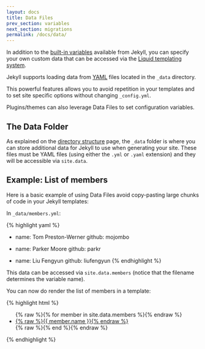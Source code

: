 ```yaml
---
layout: docs
title: Data Files
prev_section: variables
next_section: migrations
permalink: /docs/data/
---
```


In addition to the [built-in variables](../variables/) available from Jekyll,
you can specify your own custom data that can be accessed via the [Liquid 
templating system](http://wiki.github.com/shopify/liquid/liquid-for-designers).

Jekyll supports loading data from [YAML](http://yaml.org/) files located in the 
`_data` directory.

This powerful features allows you to avoid repetition in your templates and to
set site specific options without changing `_config.yml`. 

Plugins/themes can also leverage Data Files to set configuration variables.

## The Data Folder

As explained on the [directory structure](../structure/) page, the `_data` 
folder is where you can store additional data for Jekyll to use when generating
your site. These files must be YAML files (using either the `.yml` or `.yaml`
extension) and they will be accessible via `site.data`.

## Example: List of members

Here is a basic example of using Data Files avoid copy-pasting large chunks of
code in your Jekyll templates:

In `_data/members.yml`:

{% highlight yaml %}
- name: Tom Preston-Werner
  github: mojombo

- name: Parker Moore
  github: parkr

- name: Liu Fengyun
  github: liufengyun
{% endhighlight %}

This data can be accessed via `site.data.members` (notice that the filename
determines the variable name).

You can now do render the list of members in a template:

{% highlight html %}
<ul>
{% raw %}{% for member in site.data.members %}{% endraw %}
  <li>
    <a href="https://github.com/{% raw %}{{ member.github }}{% endraw %}">
      {% raw %}{{ member.name }}{% endraw %}
    </a>
  </li>
{% raw %}{% end %}{% endraw %}
</ul>
{% endhighlight %}
